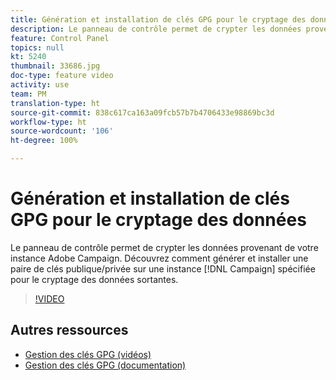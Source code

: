 ```yaml
---
title: Génération et installation de clés GPG pour le cryptage des données
description: Le panneau de contrôle permet de crypter les données provenant de votre instance Adobe Campaign. Découvrez comment générer et installer une paire de clés publique/privée sur une instance Campaign spécifiée pour le cryptage des données sortantes.
feature: Control Panel
topics: null
kt: 5240
thumbnail: 33686.jpg
doc-type: feature video
activity: use
team: PM
translation-type: ht
source-git-commit: 838c617ca163a09fcb57b7b4706433e98869bc3d
workflow-type: ht
source-wordcount: '106'
ht-degree: 100%

---
```



# Génération et installation de clés GPG pour le cryptage des données

Le panneau de contrôle permet de crypter les données provenant de votre instance Adobe Campaign. Découvrez comment générer et installer une paire de clés publique/privée sur une instance [!DNL Campaign] spécifiée pour le cryptage des données sortantes.

>[!VIDEO](https://video.tv.adobe.com/v/36386?quality=12&captions=fre_fr)

## Autres ressources

* [Gestion des clés GPG (vidéos)](./gpg-key-management-overview.md)
* [Gestion des clés GPG (documentation)](https://docs.adobe.com/content/help/fr-FR/control-panel/using/instances-settings/gpg-keys-management.html)
